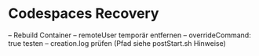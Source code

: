 # Codespaces Recovery
– Rebuild Container
– remoteUser temporär entfernen
– overrideCommand: true testen
– creation.log prüfen (Pfad siehe postStart.sh Hinweise)
